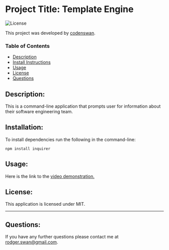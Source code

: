 # Project Title: Template Engine
![License](https://img.shields.io/badge/License-MIT-green)

This project was developed by [codenswan](https://github.com/codenswan).

### Table of Contents
* [Description](#Description)
* [Install Instructions](#Installation)
* [Usage](#Usage)
* [License](#License)
* [Questions](#Questions)

## Description:
This is a command-line application that prompts user for information about their software engineering team.

## Installation:
To install dependencies run the following in the command-line:
```
npm install inquirer
```
    
## Usage:
Here is the link to the [video demonstration.](https://youtu.be/8RX7vfkEnW0)


## License:
This application is licensed under MIT.

---
## Questions:
If you have any further questions please contact me at [rodger.swan@gmail.com](mailto:rodger.swan@gmail.com).

